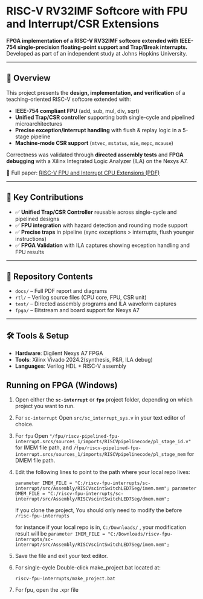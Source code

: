 # RISC-V RV32IMF Softcore with FPU and Interrupt/CSR Extensions

**FPGA implementation of a RISC-V RV32IMF softcore extended with IEEE-754 single-precision floating-point support and Trap/Break interrupts.**  
Developed as part of an independent study at Johns Hopkins University.

---

## 📖 Overview
This project presents the **design, implementation, and verification** of a teaching-oriented RISC-V softcore extended with:

- **IEEE-754 compliant FPU** (add, sub, mul, div, sqrt)  
- **Unified Trap/CSR controller** supporting both single-cycle and pipelined microarchitectures  
- **Precise exception/interrupt handling** with flush & replay logic in a 5-stage pipeline  
- **Machine-mode CSR support** (`mtvec`, `mstatus`, `mie`, `mepc`, `mcause`)  

Correctness was validated through **directed assembly tests** and **FPGA debugging** with a Xilinx Integrated Logic Analyzer (ILA) on the Nexys A7.

📄 Full paper: [RISC-V FPU and Interrupt CPU Extensions (PDF)](riscv-fpu-interrupts_paper.pdf)

---

## 🚀 Key Contributions
- ✅ **Unified Trap/CSR Controller** reusable across single-cycle and pipelined designs  
- ✅ **FPU integration** with hazard detection and rounding mode support  
- ✅ **Precise traps** in pipeline (sync exceptions > interrupts, flush younger instructions)  
- ✅ **FPGA Validation** with ILA captures showing exception handling and FPU results  

---

## 📂 Repository Contents
- `docs/` – Full PDF report and diagrams  
- `rtl/` – Verilog source files (CPU core, FPU, CSR unit)  
- `test/` – Directed assembly programs and ILA waveform captures  
- `fpga/` – Bitstream and board support for Nexys A7  

---

## 🛠️ Tools & Setup
- **Hardware**: Digilent Nexys A7 FPGA  
- **Tools**: Xilinx Vivado 2024.2(synthesis, P&R, ILA debug)  
- **Languages**: Verilog HDL + RISC-V assembly  

## Running on FPGA (Windows)

1. Open either the **`sc-interrupt`** or **`fpu`** project folder, depending on which project you want to run.  

2. For `sc-interrupt` Open `src/sc_interrupt_sys.v` in your text editor of choice.
3. For `fpu` Open `"/fpu/riscv-pipelined-fpu-interrupt.srcs/sources_1/imports/RISCVpipelinecode/pl_stage_id.v"` for IMEM file path,  and `/fpu/riscv-pipelined-fpu-interrupt.srcs/sources_1/imports/RISCVpipelinecode/pl_stage_mem` for DMEM file path.

4. Edit the following lines to point to the path where your local repo lives:

   `
   parameter IMEM_FILE = "C:/riscv-fpu-interrupts/sc-interrupt/src/Assembly/RISCVscintSwitchLED7Seg/imem.mem";
   parameter DMEM_FILE = "C:/riscv-fpu-interrupts/sc-interrupt/src/Assembly/RISCVscintSwitchLED7Seg/dmem.mem";
   `

   If you clone the project, You should only need to modify the before 
   `/risc-fpu-interrupts` 
   
   for instance if your local repo is in, `C:/Downloads/` , your modification result will be
   `parameter IMEM_FILE = "C:/Downloads/riscv-fpu-interrupts/sc-interrupt/src/Assembly/RISCVscintSwitchLED7Seg/imem.mem";`

5. Save the file and exit your text editor.

6. For single-cycle Double-click make_project.bat located at:
	
	`
	riscv-fpu-interrupts/make_project.bat
	`
7. For fpu, open the .xpr file
